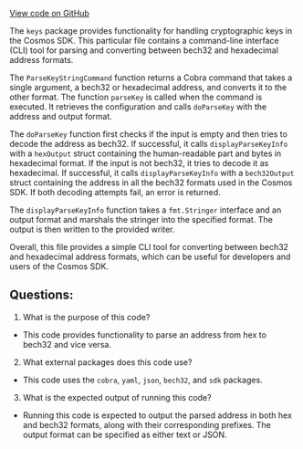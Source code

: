 [View code on GitHub](https://github.com/cosmos/cosmos-sdk.git/client/keys/parse.go)

The `keys` package provides functionality for handling cryptographic keys in the Cosmos SDK. This particular file contains a command-line interface (CLI) tool for parsing and converting between bech32 and hexadecimal address formats. 

The `ParseKeyStringCommand` function returns a Cobra command that takes a single argument, a bech32 or hexadecimal address, and converts it to the other format. The function `parseKey` is called when the command is executed. It retrieves the configuration and calls `doParseKey` with the address and output format. 

The `doParseKey` function first checks if the input is empty and then tries to decode the address as bech32. If successful, it calls `displayParseKeyInfo` with a `hexOutput` struct containing the human-readable part and bytes in hexadecimal format. If the input is not bech32, it tries to decode it as hexadecimal. If successful, it calls `displayParseKeyInfo` with a `bech32Output` struct containing the address in all the bech32 formats used in the Cosmos SDK. If both decoding attempts fail, an error is returned.

The `displayParseKeyInfo` function takes a `fmt.Stringer` interface and an output format and marshals the stringer into the specified format. The output is then written to the provided writer.

Overall, this file provides a simple CLI tool for converting between bech32 and hexadecimal address formats, which can be useful for developers and users of the Cosmos SDK.
## Questions: 
 1. What is the purpose of this code?
- This code provides functionality to parse an address from hex to bech32 and vice versa.

2. What external packages does this code use?
- This code uses the `cobra`, `yaml`, `json`, `bech32`, and `sdk` packages.

3. What is the expected output of running this code?
- Running this code is expected to output the parsed address in both hex and bech32 formats, along with their corresponding prefixes. The output format can be specified as either text or JSON.